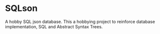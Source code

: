 # SQLson
A hobby SQL json database. This a hobbying project to reinforce database implementation, SQL and Abstract Syntax Trees.
